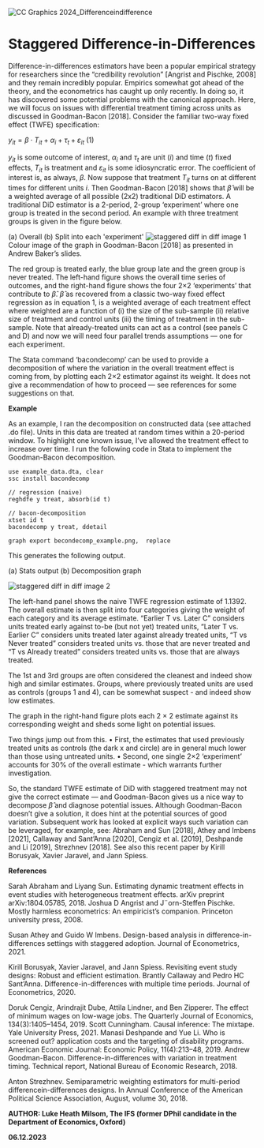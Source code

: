 
![CC Graphics 2024_Differenceindifference](https://github.com/csae-coders-corner/Staggered-Difference-in-difference/assets/148211163/87763ff2-a100-4fd9-9693-5b47c093bd50)

# Staggered Difference-in-Differences

Difference-in-differences estimators have been a popular empirical strategy for researchers since the “credibility revolution” [Angrist and Pischke, 2008] and they remain incredibly popular. Empirics somewhat got ahead of the theory, and the econometrics has caught up only recently. In doing so, it has discovered some potential problems with the canonical approach. Here, we will focus on issues with differential treatment timing across units as discussed in Goodman-Bacon [2018].
Consider the familiar two-way fixed effect (TWFE) specification:

$y_{it} = \beta \cdot T_{it} + \alpha_i + \tau_t + \varepsilon_{it}$	(1)

$y_{it}$ is some outcome of interest, $\alpha_i$ and $\tau_t$ are unit ($i$) and time ($t$) fixed effects, $T_{it}$ is treatment and $\varepsilon_{it}$ is some idiosyncratic error. The coefficient of interest is, as always, $\beta$. Now suppose that treatment $T_{it}$ turns on at different times for different units $i$. Then Goodman-Bacon [2018] shows that $\hat{\beta}$ will be a weighted average of all possible (2x2) traditional DiD estimators. A traditional DiD estimator is a 2-period, 2-group ‘experiment’ where one group is treated in the second period. An example with three treatment groups is given in the figure below.

(a) Overall                                                            (b) Split into each 'experiment'
![staggered diff in diff image 1](https://github.com/csae-coders-corner/Staggered-Difference-in-differences/assets/148211163/40bf2f84-8e7b-49d7-bb33-5cdaf86addb5)
Colour image of the graph in Goodman-Bacon [2018] as presented in Andrew Baker’s slides.

The red group is treated early, the blue group late and the green group is never treated. The left-hand figure shows the overall time series of outcomes, and the right-hand figure shows the four 2×2 ‘experiments’ that contribute to $\hat{\beta}$. $\hat{\beta}$ as recovered from a classic two-way fixed effect regression as in equation 1, is a weighted average of each treatment effect where weighted are a function of (i) the size of the sub-sample (ii) relative size of treatment and control units (iii) the timing of treatment in the sub-sample. Note that already-treated units can act as a control (see panels C and D) and now we will need four parallel trends assumptions — one for each experiment.

The Stata command ‘bacondecomp’ can be used to provide a decomposition of where the variation in the overall treatment effect is coming from, by plotting each 2×2 estimator against its weight. It does not give a recommendation of how to proceed — see references for some suggestions on that.

**Example**

As an example, I ran the decomposition on constructed data (see attached .do file). Units in this data are treated at random times within a 20-period window. To highlight one known issue, I’ve allowed the treatment effect to increase over time. I run the following code in Stata to implement the Goodman-Bacon decomposition.

```
use example_data.dta, clear
ssc install bacondecomp

// regression (naive)
reghdfe y treat, absorb(id t)

// bacon-decomposition
xtset id t
bacondecomp y treat, ddetail

graph export becondecomp_example.png,  replace
```

This generates the following output.

(a) Stats output    (b) Decomposition graph

![staggered diff in diff image 2](https://github.com/csae-coders-corner/Staggered-Difference-in-differences/assets/148211163/2bd236d1-5255-4091-845f-59d3b8f56bca)

The left-hand panel shows the naive TWFE regression estimate of 1.1392. The overall estimate is then split into four categories giving the weight of each category and its average estimate. “Earlier T vs. Later C” considers units treated early against to-be (but not yet) treated units, “Later T vs. Earlier C” considers units treated later against already treated units, “T vs Never treated” considers treated units vs. those that are never treated and “T vs Already treated” considers treated units vs. those that are always treated. 

The 1st and 3rd groups are often considered the cleanest and indeed show high and similar estimates. Groups, where previously treated units are used as controls (groups 1 and 4), can be somewhat suspect - and indeed show low estimates.

The graph in the right-hand figure plots each 2 × 2 estimate against its corresponding weight and sheds some light on potential issues. 

Two things jump out from this. 
•	First, the estimates that used previously treated units as controls (the dark x and circle) are in general much lower than those using untreated units. 
•	Second, one single 2×2 ‘experiment’ accounts for 30% of the overall estimate - which warrants further investigation.

So, the standard TWFE estimate of DiD with staggered treatment may not give the correct estimate — and Goodman-Bacon gives us a nice way to decompose $\hat{\beta}$ and diagnose potential issues. Although Goodman-Bacon doesn’t give a solution, it does hint at the potential sources of good variation. Subsequent work has looked at explicit ways such variation can be leveraged, for example, see: Abraham and Sun [2018], Athey and Imbens [2021], Callaway and Sant’Anna [2020], Cengiz et al. [2019], Deshpande and Li [2019], Strezhnev [2018]. See also this recent paper by Kirill Borusyak, Xavier Jaravel, and Jann Spiess. 


**References**

Sarah Abraham and Liyang Sun. Estimating dynamic treatment effects in event studies with heterogeneous treatment effects. arXiv preprint arXiv:1804.05785, 2018.
Joshua D Angrist and J¨orn-Steffen Pischke. Mostly harmless econometrics: An empiricist’s companion. Princeton university press, 2008.

Susan Athey and Guido W Imbens. Design-based analysis in difference-in-differences settings with staggered adoption. Journal of Econometrics, 2021.

Kirill Borusyak, Xavier Jaravel, and Jann Spiess. Revisiting event study designs: Robust and efficient estimation.
Brantly Callaway and Pedro HC Sant’Anna. Difference-in-differences with multiple time periods. Journal of Econometrics, 2020.

Doruk Cengiz, Arindrajit Dube, Attila Lindner, and Ben Zipperer. The effect of minimum wages on low-wage jobs.
The Quarterly Journal of Economics, 134(3):1405–1454, 2019.
Scott Cunningham. Causal inference: The mixtape. Yale University Press, 2021.
Manasi Deshpande and Yue Li. Who is screened out? application costs and the targeting of disability programs.
American Economic Journal: Economic Policy, 11(4):213–48, 2019.
Andrew Goodman-Bacon. Difference-in-differences with variation in treatment timing. Technical report, National Bureau of Economic Research, 2018.

Anton Strezhnev. Semiparametric weighting estimators for multi-period differencein-differences designs. In Annual Conference of the American Political Science Association, August, volume 30, 2018.


**AUTHOR: Luke Heath Milsom, The IFS (former DPhil candidate in the Department of Economics, Oxford)** 

**06.12.2023**


